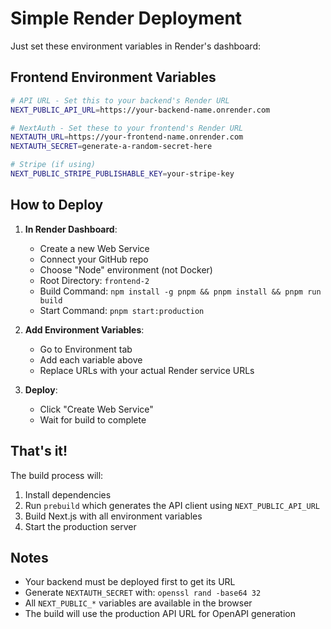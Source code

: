 # Simple Render Deployment

Just set these environment variables in Render's dashboard:

## Frontend Environment Variables

```bash
# API URL - Set this to your backend's Render URL
NEXT_PUBLIC_API_URL=https://your-backend-name.onrender.com

# NextAuth - Set these to your frontend's Render URL
NEXTAUTH_URL=https://your-frontend-name.onrender.com
NEXTAUTH_SECRET=generate-a-random-secret-here

# Stripe (if using)
NEXT_PUBLIC_STRIPE_PUBLISHABLE_KEY=your-stripe-key
```

## How to Deploy

1. **In Render Dashboard**:
   - Create a new Web Service
   - Connect your GitHub repo
   - Choose "Node" environment (not Docker)
   - Root Directory: `frontend-2`
   - Build Command: `npm install -g pnpm && pnpm install && pnpm run build`
   - Start Command: `pnpm start:production`

2. **Add Environment Variables**:
   - Go to Environment tab
   - Add each variable above
   - Replace URLs with your actual Render service URLs

3. **Deploy**:
   - Click "Create Web Service"
   - Wait for build to complete

## That's it!

The build process will:
1. Install dependencies
2. Run `prebuild` which generates the API client using `NEXT_PUBLIC_API_URL`
3. Build Next.js with all environment variables
4. Start the production server

## Notes

- Your backend must be deployed first to get its URL
- Generate `NEXTAUTH_SECRET` with: `openssl rand -base64 32`
- All `NEXT_PUBLIC_*` variables are available in the browser
- The build will use the production API URL for OpenAPI generation